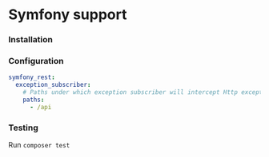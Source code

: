 # Symfony support

### Installation

### Configuration

```yaml
symfony_rest:
  exception_subscriber:
    # Paths under which exception subscriber will intercept Http exceptions
    paths:
      - /api
```

### Testing
Run `composer test`
